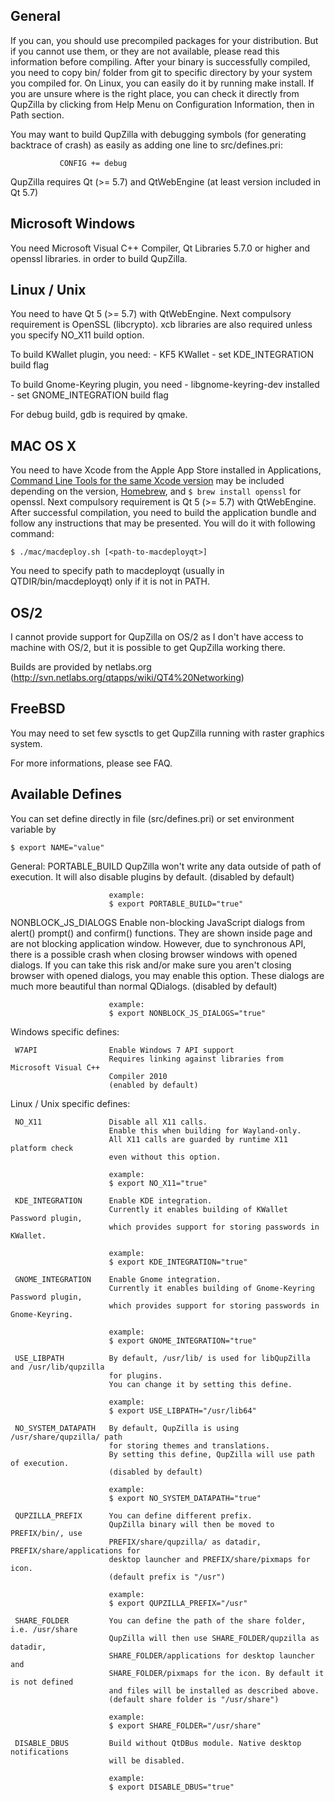 General
----------------------------------------------------------------------------------

  If you can, you should use precompiled packages for your distribution.
  But if you cannot use them, or they are not available, please read
  this information before compiling.
  After your binary is successfully compiled, you need to copy bin/ folder
  from git to specific directory by your system you compiled for.
  On Linux, you can easily do it by running make install.
  If you are unsure where is the right place, you can check it directly from
  QupZilla by clicking from Help Menu on Configuration Information, then in
  Path section.

  You may want to build QupZilla with debugging symbols (for generating
  backtrace of crash) as easily as adding one line to src/defines.pri:

               CONFIG += debug

  QupZilla requires Qt (>= 5.7) and QtWebEngine (at least version included in Qt 5.7)

Microsoft Windows
----------------------------------------------------------------------------------

  You need Microsoft Visual C++ Compiler, Qt Libraries 5.7.0 or higher and openssl
  libraries. in order to build QupZilla.

Linux / Unix
----------------------------------------------------------------------------------

  You need to have Qt 5 (>= 5.7) with QtWebEngine.
  Next compulsory requirement is OpenSSL (libcrypto). xcb libraries are also
  required unless you specify NO_X11 build option.

  To build KWallet plugin, you need:
     - KF5 KWallet
     - set KDE_INTEGRATION build flag

  To build Gnome-Keyring plugin, you need
     - libgnome-keyring-dev installed
     - set GNOME_INTEGRATION build flag

  For debug build, gdb is required by qmake.

MAC OS X
----------------------------------------------------------------------------------

  You need to have Xcode from the Apple App Store installed in Applications, [Command Line Tools for the same Xcode version](https://developer.apple.com/) may be included depending on the version,
  [Homebrew](http://brew.sh/), and `$ brew install openssl` for openssl.
  Next compulsory requirement is Qt 5 (>= 5.7) with QtWebEngine.
  After successful compilation, you need to build the application bundle and follow any
  instructions that may be presented. You will do it with following command:

    $ ./mac/macdeploy.sh [<path-to-macdeployqt>]

  You need to specify path to macdeployqt (usually in QTDIR/bin/macdeployqt) only
  if it is not in PATH.

OS/2
----------------------------------------------------------------------------------

  I cannot provide support for QupZilla on OS/2 as I don't have access to
  machine with OS/2, but it is possible to get QupZilla working there.

  Builds are provided by netlabs.org (http://svn.netlabs.org/qtapps/wiki/QT4%20Networking)

FreeBSD
----------------------------------------------------------------------------------

  You may need to set few sysctls to get QupZilla running with raster graphics system.

  For more informations, please see FAQ.


Available Defines
----------------------------------------------------------------------------------

  You can set define directly in file (src/defines.pri)
  or set environment variable by

    $ export NAME="value"

 General:
   PORTABLE_BUILD         QupZilla won't write any data outside of path of execution.
                          It will also disable plugins by default.
                          (disabled by default)

                          example:
                          $ export PORTABLE_BUILD="true"


   NONBLOCK_JS_DIALOGS    Enable non-blocking JavaScript dialogs from alert() prompt()
                          and confirm() functions. They are shown inside page and are not
                          blocking application window.
                          However, due to synchronous API, there is a possible crash when
                          closing browser windows with opened dialogs.
                          If you can take this risk and/or make sure you aren't closing browser
                          with opened dialogs, you may enable this option.
                          These dialogs are much more beautiful than normal QDialogs.
                          (disabled by default)

                          example:
                          $ export NONBLOCK_JS_DIALOGS="true"


 Windows specific defines:

     W7API                Enable Windows 7 API support
                          Requires linking against libraries from Microsoft Visual C++
                          Compiler 2010
                          (enabled by default)

 Linux / Unix specific defines:

     NO_X11               Disable all X11 calls.
                          Enable this when building for Wayland-only.
                          All X11 calls are guarded by runtime X11 platform check
                          even without this option.

                          example:
                          $ export NO_X11="true"

     KDE_INTEGRATION      Enable KDE integration.
                          Currently it enables building of KWallet Password plugin,
                          which provides support for storing passwords in KWallet.

                          example:
                          $ export KDE_INTEGRATION="true"

     GNOME_INTEGRATION    Enable Gnome integration.
                          Currently it enables building of Gnome-Keyring Password plugin,
                          which provides support for storing passwords in Gnome-Keyring.

                          example:
                          $ export GNOME_INTEGRATION="true"

     USE_LIBPATH          By default, /usr/lib/ is used for libQupZilla and /usr/lib/qupzilla
                          for plugins.
                          You can change it by setting this define.

                          example:
                          $ export USE_LIBPATH="/usr/lib64"

     NO_SYSTEM_DATAPATH   By default, QupZilla is using /usr/share/qupzilla/ path
                          for storing themes and translations.
                          By setting this define, QupZilla will use path of execution.
                          (disabled by default)

                          example:
                          $ export NO_SYSTEM_DATAPATH="true"

     QUPZILLA_PREFIX      You can define different prefix.
                          QupZilla binary will then be moved to PREFIX/bin/, use
                          PREFIX/share/qupzilla/ as datadir, PREFIX/share/applications for
                          desktop launcher and PREFIX/share/pixmaps for icon.
                          (default prefix is "/usr")

                          example:
                          $ export QUPZILLA_PREFIX="/usr"

     SHARE_FOLDER         You can define the path of the share folder, i.e. /usr/share
                          QupZilla will then use SHARE_FOLDER/qupzilla as datadir,
                          SHARE_FOLDER/applications for desktop launcher and
                          SHARE_FOLDER/pixmaps for the icon. By default it is not defined
                          and files will be installed as described above.
                          (default share folder is "/usr/share")

                          example:
                          $ export SHARE_FOLDER="/usr/share"

     DISABLE_DBUS         Build without QtDBus module. Native desktop notifications
                          will be disabled.

                          example:
                          $ export DISABLE_DBUS="true"

